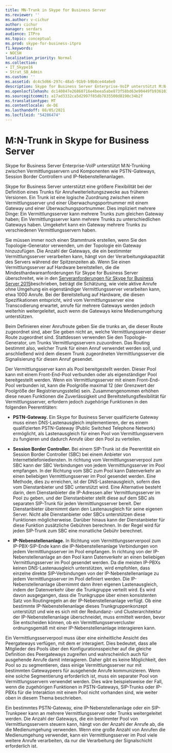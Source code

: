 ```yaml
---
title: MN-Trunk in Skype for Business Server
ms.reviewer: ''
ms.author: v-cichur
author: cichur
manager: serdars
audience: ITPro
ms.topic: conceptual
ms.prod: skype-for-business-itpro
f1.keywords:
- NOCSH
localization_priority: Normal
ms.collection:
- IT_Skype16
- Strat_SB_Admin
ms.custom: ''
ms.assetid: dc4c5d66-297c-48a5-91b9-b9b8ce44a6e0
description: Skype for Business Server Enterprise-VoIP unterstützt M:N-Trunking zwischen Vermittlungsservern und Komponenten wie PSTN-Gateways, Session Border Controllern und IP-Nebenstellenanlagen.
ms.openlocfilehash: dc140847e26860716e4beea5abe873f58bd63e90449fb93610329187321d18e9
ms.sourcegitcommit: a17ad3332ca5d2997f85db7835500d8190c34b2f
ms.translationtype: MT
ms.contentlocale: de-DE
ms.lasthandoff: 08/05/2021
ms.locfileid: "54286474"
---
```

# <a name="mn-trunk-in-skype-for-business-server"></a>M:N-Trunk in Skype for Business Server
 
Skype for Business Server Enterprise-VoIP unterstützt M:N-Trunking zwischen Vermittlungsservern und Komponenten wie PSTN-Gateways, Session Border Controllern und IP-Nebenstellenanlagen.
  
Skype for Business Server unterstützt eine größere Flexibilität bei der Definition eines Trunks für Anrufweiterleitungszwecke aus früheren Versionen. Ein Trunk ist eine logische Zuordnung zwischen einem Vermittlungsserver und einer Überwachungsportnummer mit einem Gateway und einer Überwachungsportnummer. Dies impliziert mehrere Dinge: Ein Vermittlungsserver kann mehrere Trunks zum gleichen Gateway haben; Ein Vermittlungsserver kann mehrere Trunks zu unterschiedlichen Gateways haben. Umgekehrt kann ein Gateway mehrere Trunks zu verschiedenen Vermittlungsservern haben.
  
Sie müssen immer noch einen Stammtrunk erstellen, wenn Sie den Topologie-Generator verwenden, um der Topologie ein Gateway hinzuzufügen. Die Anzahl der Gateways, die ein bestimmter Vermittlungsserver verarbeiten kann, hängt von der Verarbeitungskapazität des Servers während der Spitzenzeiten ab. Wenn Sie einen Vermittlungsserver auf Hardware bereitstellen, die die Mindesthardwareanforderungen für Skype for Business Server überschreitet, wie in den [Serveranforderungen für Skype for Business Server 2015](../../plan-your-deployment/requirements-for-your-environment/server-requirements.md)beschrieben, beträgt die Schätzung, wie viele aktive Anrufe ohne Umgehung ein eigenständiger Vermittlungsserver verarbeiten kann, etwa 1000 Anrufe. Bei der Bereitstellung auf Hardware, die diesen Spezifikationen entspricht, wird vom Vermittlungsserver eine Transcodierung erwartet, anrufe für mehrere Gateways werden jedoch weiterhin weitergeleitet, auch wenn die Gateways keine Medienumgehung unterstützen.
  
Beim Definieren einer Anrufroute geben Sie die trunks an, die dieser Route zugeordnet sind, aber Sie geben nicht an, welche Vermittlungsserver dieser Route zugeordnet sind. Stattdessen verwenden Sie den Topologie-Generator, um Trunks Vermittlungsservern zuzuordnen. Das Routing bestimmt also, welcher Trunk für einen Anruf verwendet werden soll, und anschließend wird dem diesem Trunk zugeordneten Vermittlungsserver die Signalisierung für diesen Anruf gesendet.
  
Der Vermittlungsserver kann als Pool bereitgestellt werden. Dieser Pool kann mit einem Front-End-Pool verbunden oder als eigenständiger Pool bereitgestellt werden. Wenn ein Vermittlungsserver mit einem Front-End-Pool verbunden ist, kann die Poolgröße maximal 12 (der Grenzwert der Poolgröße der Registrierungsstelle) sein. Zusammengenommen erhöhen diese neuen Funktionen die Zuverlässigkeit und Bereitstellungsflexibilität für Vermittlungsserver, erfordern jedoch zugehörige Funktionen in den folgenden Peerentitäten:
  
- **PSTN-Gateway.** Ein Skype for Business Server qualifizierte Gateway muss einen DNS-Lastenausgleich implementieren, der es einem qualifizierten PSTN-Gateway (Public Switched Telephone Network) ermöglicht, als Lastenausgleich für einen Pool von Vermittlungsservern zu fungieren und dadurch Anrufe über den Pool zu verteilen.
    
- **Session Border Controller.** Bei einem SIP-Trunk ist die Peerentität ein Session Border Controller (SBC) bei einem Anbieter von Internettelefoniediensten. In richtung vom Vermittlungsserverpool zum SBC kann der SBC Verbindungen von jedem Vermittlungsserver im Pool empfangen. In der Richtung vom SBC zum Pool kann Datenverkehr an einen beliebigen Vermittlungsserver im Pool gesendet werden. Eine Methode, dies zu erreichen, ist der DNS-Lastenausgleich, sofern dies vom Dienstanbieter und SBC unterstützt wird. Eine Alternative besteht darin, dem Dienstanbieter die IP-Adressen aller Vermittlungsserver im Pool zu geben, und der Dienstanbieter stellt diese auf dem SBC als separaten SIP-Trunk für jeden Vermittlungsserver bereit. Der Dienstanbieter übernimmt dann den Lastenausgleich für seine eigenen Server. Nicht alle Dienstanbieter oder SBCs unterstützen diese Funktionen möglicherweise. Darüber hinaus kann der Dienstanbieter für diese Funktion zusätzliche Gebühren berechnen. In der Regel wird für jeden SIP-Trunk zum SBC eine monatliche Gebühr berechnet.
    
- **IP-Nebenstellenanlage.** In Richtung vom Vermittlungsserverpool zum IP-PBX-SIP-Ende kann die IP-Nebenstellenanlage Verbindungen von jedem Vermittlungsserver im Pool empfangen. In richtung von der IP-Nebenstellenanlage an den Pool kann Datenverkehr an einen beliebigen Vermittlungsserver im Pool gesendet werden. Da die meisten IP-PBXs keinen DNS-Lastenausgleich unterstützen, wird empfohlen, dass einzelne direkte SIP-Verbindungen von der IP-Nebenstellenanlage zu jedem Vermittlungsserver im Pool definiert werden. Die IP-Nebenstellenanlage übernimmt dann ihren eigenen Lastenausgleich, indem der Datenverkehr über die Trunkgruppe verteilt wird. Es wird davon ausgegangen, dass die Trunkgruppe über einen konsistenten Satz von Routingregeln an der IP-Nebenstellenanlage verfügt. Ob eine bestimmte IP-Nebenstellenanlage dieses Trunkgruppenkonzept unterstützt und wie es sich mit der Redundanz- und Clusterarchitektur der IP-Nebenstellenanlage überschneidet, muss ermittelt werden, bevor Sie entscheiden können, ob ein Vermittlungsservercluster ordnungsgemäß mit einer IP-Nebenstellenanlage interagieren kann.
    
Ein Vermittlungsserverpool muss über eine einheitliche Ansicht des Peergateways verfügen, mit dem er interagiert. Dies bedeutet, dass alle Mitglieder des Pools über den Konfigurationsspeicher auf die gleiche Definition des Peergateways zugreifen und wahrscheinlich auch für ausgehende Anrufe damit interagieren. Daher gibt es keine Möglichkeit, den Pool so zu segmentieren, dass einige Vermittlungsserver nur mit bestimmten Gatewaypeers für ausgehende Anrufe kommunizieren. Wenn eine solche Segmentierung erforderlich ist, muss ein separater Pool von Vermittlungsservern verwendet werden. Dies wäre beispielsweise der Fall, wenn die zugehörigen Funktionen in PSTN-Gateways, SIP-Trunks oder IP-PBXs für die Interaktion mit einem Pool nicht vorhanden sind, wie weiter oben in diesem Thema beschrieben.
  
Ein bestimmtes PSTN-Gateway, eine IP-Nebenstellenanlage oder ein SIP-Trunkpeer kann an mehrere Vermittlungsserver oder Trunks weitergeleitet werden. Die Anzahl der Gateways, die ein bestimmter Pool von Vermittlungsservern steuern kann, hängt von der Anzahl der Anrufe ab, die die Medienumgehung verwenden. Wenn eine große Anzahl von Anrufen die Medienumgehung verwendet, kann ein Vermittlungsserver im Pool viele weitere Anrufe verarbeiten, da nur die Verarbeitung der Signalschicht erforderlich ist. 
  

